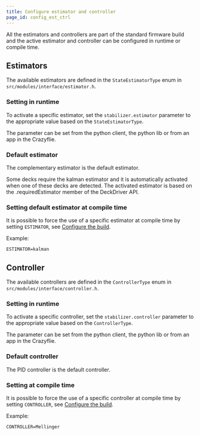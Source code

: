 ```yaml
---
title: Configure estimator and controller
page_id: config_est_ctrl
---
```


All the estimators and controllers are part of the standard firmware build and the active estimator and controller can be configured in runtime or compile time.

## Estimators

The available estimators are defined in the `StateEstimatorType` enum in `src/modules/interface/estimator.h`.

### Setting in runtime

To activate a specific estimator, set the `stabilizer.estimator` parameter to the appropriate value based on the `StateEstimatorType`.

The parameter can be set from the python client, the python lib or from an app in the Crazyflie.

### Default estimator

The complementary estimator is the default estimator.

Some decks require the kalman estimator and it is automatically activated when one of these decks are detected. The activated estimator is based on the .requiredEstimator member of the DeckDriver API.

### Setting default estimator at compile time

It is possible to force the use of a specific estimator at compile time by setting `ESTIMATOR`, see [Configure the build](/building-and-flashing/configure_build/).

Example:

`ESTIMATOR=kalman`

## Controller

The available controllers are defined in the `ControllerType` enum in `src/modules/interface/controller.h`.

### Setting in runtime

To activate a specific controller, set the `stabilizer.controller` parameter to the appropriate value based on the `ControllerType`.

The parameter can be set from the python client, the python lib or from an app in the Crazyflie.

### Default controller

The PID controller is the default controller.

### Setting at compile time

It is possible to force the use of a specific controller at compile time by setting `CONTROLLER`, see [Configure the build](/building-and-flashing/configure_build/).

Example:

`CONTROLLER=Mellinger`
